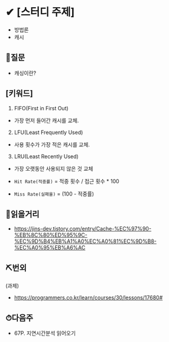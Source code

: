 # ✔ [스터디 주제]
- 방법론
- 캐시


## 👀질문
- 캐싱이란?

## [키워드]
1. FIFO(First in First Out)

 - 가장 먼저 들어간 캐시를 교체.

2. LFU(Least Frequently Used)

 - 사용 횟수가 가장 적은 캐시를 교체.

3. LRU(Least Recently Used)

 - 가장 오랫동안 사용되지 않은 것 교체

- `Hit Rate(적중률)` = 적중 횟수 / 접근 횟수 * 100
- `Miss Rate(실패율)` = (100 - 적중률)

## 📑읽을거리
- https://jins-dev.tistory.com/entry/Cache-%EC%97%90-%EB%8C%80%ED%95%9C-%EC%9D%B4%EB%A1%A0%EC%A0%81%EC%9D%B8-%EC%A0%95%EB%A6%AC

## ⛏번외
(과제)
- https://programmers.co.kr/learn/courses/30/lessons/17680#

## ⏱다음주
- 67P. 지연시간분석 읽어오기
